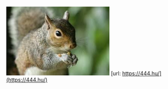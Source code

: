 ![squirrel1.jpeg](unnamed_ce177b4e083748a39261a7ab3aa2e4f9.jpeg)
[url: https://444.hu/](https://444.hu/)
